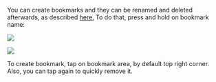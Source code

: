 You can create bookmarks and they can be renamed and deleted afterwards, as described [here.](https://github.com/koreader/koreader/pull/3275) To do that, press and hold on bookmark name:

![](https://user-images.githubusercontent.com/22982594/31034620-1d929990-a565-11e7-9d59-1cb872105214.jpg)

![](https://user-images.githubusercontent.com/22982594/31034618-1d4e2256-a565-11e7-95dc-753115b3bfa4.jpg)

To create bookmark, tap on bookmark area, by default top right corner. Also, you can tap again to quickly remove it.